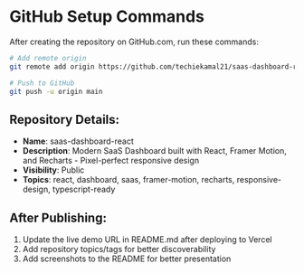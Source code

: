# GitHub Setup Commands

After creating the repository on GitHub.com, run these commands:

```bash
# Add remote origin
git remote add origin https://github.com/techiekamal21/saas-dashboard-react.git

# Push to GitHub
git push -u origin main
```

## Repository Details:
- **Name**: saas-dashboard-react
- **Description**: Modern SaaS Dashboard built with React, Framer Motion, and Recharts - Pixel-perfect responsive design
- **Visibility**: Public
- **Topics**: react, dashboard, saas, framer-motion, recharts, responsive-design, typescript-ready

## After Publishing:
1. Update the live demo URL in README.md after deploying to Vercel
2. Add repository topics/tags for better discoverability
3. Add screenshots to the README for better presentation